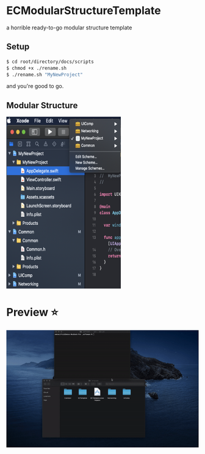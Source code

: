 # ECModularStructureTemplate
a horrible ready-to-go modular structure template

## Setup

```bash
$ cd root/directory/docs/scripts
$ chmod +x ./rename.sh
$ ./rename.sh "MyNewProject"
```
 and you're good to go.

## Modular Structure

<img src="docs/images/structure.png" width="300" height="450" />

# Preview :star:

![preview](docs/images/record.gif) 